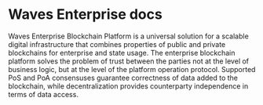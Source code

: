 # Waves Enterprise docs

Waves Enterprise Blockchain Platform is a universal solution for a scalable digital infrastructure that combines properties of public and private blockchains for enterprise and state usage. The enterprise blockchain platform solves the problem of trust between the parties not at the level of business logic, but at the level of the platform operation protocol. Supported PoS and PoA consensuses guarantee correctness of data added to the blockchain, while decentralization provides counterparty independence in terms of data access.
